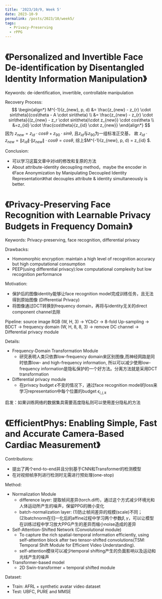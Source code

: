 ```yaml
---
title: '2023/10/9, Week 5'
date: 2023-10-9
permalink: /posts/2023/10/week5/
tags:
  - Privacy-Preserving
  - rPPG
---
```


# 《Personalized and Invertible Face De-identification by Disentangled Identity Information Manipulation》

Keywords: de-identification, invertible, controllable manipulation

Recovery Process:
$$
\begin{align*}
M^{-1}(z_{new}, p, d) &= \frac{z_{new} - z_{r} \cdot sin\theta}{cos\theta - A \cdot sin\theta} \\   &= \frac{z_{new} - z_{r} \cdot sin\theta}{(z_{new} - z_r \cdot sin\theta)\cdot z_{new}} \cdot cos\theta \\ &=z_{id} \cdot \frac{cos\theta}{z_{id} \cdot z_{new}}
\end{align*}
$$
因为 $z_{new} = z_{id}\cdot cos\theta + z_{90}\cdot sin\theta$,  且$z_{id}$与$z_{90}$为一组标准正交基， 故 $z_{id} \cdot z_{new} = \|z_{id}\| \cdot \|z_{new}\| \cdot cos\theta=cos\theta$, 综上$M^{-1}(z_{new}, p, d) = z_{id} $.

Conclusion:
- 可以学习这篇文章中对id的修改和复原的方法
- About attribute-identity decoupling method，maybe the encoder in《Face Anonymization by Manipulating Decoupled Identity Representation》that decouples attribute & identity simultaneously is better.

# 《Privacy-Preserving Face Recognition with Learnable Privacy Budgets in Frequency Domain》

Keywords: Privacy-preserving, face recognition, differential privacy

Drawbacks:
- Homomorphic encryption: maintain a high level of recognition accuracy but high computational consumption
- PEEP(using differential privacy):low computational complexity but low recognition performance

Motivation: 
- 保护后的图像identity能够让face recognition model完成训练任务，且无法得到原始图像 (Differential Privacy)
- 将图像通过DCT转换到frequency domain，再将与identity无关的direct component channel去除

Pipeline:
source image RGB (W, H, 3) -> YCbCr -> 8-fold Up-sampling -> BDCT -> frequency domain (W, H, 8, 8, 3) -> remove DC channel -> Differential privacy module

Details:

- Frequency-Domain Transformation Module
  - 研究表明人类只依靠low-frequency domain来区别图像,而神经网路是同时依靠low- and high-frequency information, 所以可以减少使用low-frequency information是隐私保护的一个好方法。分离方法就是采用DCT transformation
- Differential privacy module
  - 在privacy budget $\epsilon$不变的情况下，通过face recognition model的loss来学习representation中每个位置的budget $\epsilon_{i,j,k}$

启发：如果训练网络的数据集具需要高度隐私则可以使用差分隐私的方法

# 《EfficientPhys: Enabling Simple, Fast and Accurate Camera-Based Cardiac Measurement》

Contributions:
- 提出了两个end-to-end并且分别基于CNN和Transformer的检测模型
- 在对视频帧序列进行检测时无需进行预处理(one-stop)

Method:
- Normalization Module
  - difference layer: 提取帧间差异(torch.diff)，通过这个方式减少环境光和人体运动所产生的噪声，保留PPG的微小变化
  - batch-normalization layer: (1)防止帧间差异的规模(scale)不同；(2)batchnorm在归一化后的affine过程中学习两个参数$\beta, \gamma$，可以让模型在训练过程中学习放大PPG产生的差异而缩小noise造成的差异
- Self-Attention-Shifted Network (Convolutional module)
  - To capture the rich spatial-temporal information efficiently, using self-attention block after two tensor-shifted convolutions(TSM: Temporal Shift Module for Efficient Video Understanding).
  - self-attention模块可以减少temporal shifting产生的负面影响以及运动和光线产生的噪声
- Transformer-based model
  - 2D Swin-transformer + temporal shifted module

Dataset:
- Train: AFRL + synthetic avatar video dataset
- Test: UBFC, PURE and MMSE